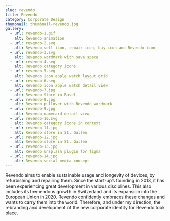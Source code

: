 ```yaml
---
slug: revendo
title: Revendo
category: Corporate Design
thumbnail: thumbnail-revendo.jpg
gallery:
  - url: revendo-1.gif
    alt: Revendo animation
  - url: revendo-2.svg
    alt: Revendo sell icon, repair icon, buy icon and Revendo icon
  - url: revendo-3.svg
    alt: Revendo wordmark with save space
  - url: revendo-4.svg
    alt: Revendo category icons
  - url: revendo-5.svg
    alt: Revendo icon apple watch layout grid
  - url: revendo-6.svg
    alt: Revendo icon apple watch detail view
  - url: revendo-7.jpg
    alt: Revendo Store in Basel   
  - url: revendo-8.jpg
    alt: Revendo pullover with Revendo wordmark
  - url: revendo-9.jpg
    alt: Revendo namecard detail view
  - url: revendo-10.svg
    alt: Revendo category icons in context
  - url: revendo-11.jpg
    alt: Revendo store in St. Gallen
  - url: revendo-12.jpg
    alt: Revendo store in St. Gallen
  - url: revendo-13.jpg
    alt: Revendo unsplash plugin for figma
  - url: revendo-14.jpg
    alt: Revendo social media concept
---
```

Revendo aims to enable sustainable usage and longevity of devices, by refurbishing and repairing them. Since the start-up’s founding in 2013, it has been experiencing great development in various disciplines. This also includes its tremendous growth in Switzerland and its expansion into the European Union in 2020. Revendo confidently embraces these changes and wants to carry them into the world. Therefore, and under my direction, the rebranding and development of the new corporate identity for Revendo took place.